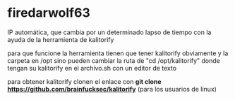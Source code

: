 # firedarwolf63
IP automática, que cambia por un determinado lapso de tiempo con la ayuda de la herramienta de kalitorify

para que funcione la herramienta tienen que tener kalitorify obviamente y la carpeta en /opt
sino pueden cambiar la ruta de "cd /opt/kalitorify" donde tengan su kalitorify en el archivo.sh con un editor de texto

para obtener kalitorify clonen el enlace con **git clone https://github.com/brainfucksec/kalitorify** (para los usuarios de linux)
